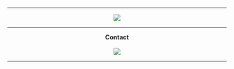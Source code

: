                                                            
-----
<p align = "center">
<img src="https://cdn.discordapp.com/attachments/860200259124461568/860958719445303316/Trigun-trigun-40398288-500-300.gif">
</p>
 
-----
<p align = "center"><strong>Contact<strong><br><br>
<img src="https://discord.c99.nl/widget/theme-4/456142146299494402.png">
</p>
 
----- 
